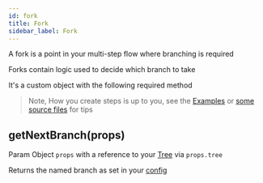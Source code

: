```yaml
---
id: fork
title: Fork
sidebar_label: Fork
---
```


A fork is a point in your multi-step flow where branching is required 

Forks contain logic used to decide which branch to take

It's a custom object with the following required method

> Note, How you create steps is up to you, see the [Examples](simple-flow-with-react.md) or [some source files](https://github.com/charlielow/multi-step-ui/blob/master/website/static/js/src/import/simple-flow-react/forks.js) for tips

## getNextBranch(props)

Param Object `props` with a reference to your [Tree](tree.md) via `props.tree`

Returns the named branch as set in your [config](multi-step-ui.md#config)

